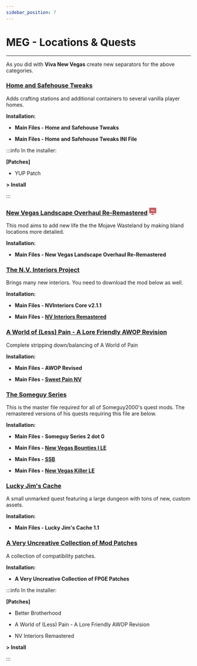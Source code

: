 ```yaml
---
sidebar_position: 7
---
```


# MEG - Locations & Quests

---

As you did with **Viva New Vegas** create new separators for the above categories.

### [Home and Safehouse Tweaks](https://www.nexusmods.com/newvegas/mods/74391)

Adds crafting stations and additional containers to several vanilla player homes. 

**Installation:**

- **Main Files - Home and Safehouse Tweaks**

- **Main Files - Home and Safehouse Tweaks INI File**

:::info In the installer:

**[Patches]**

- YUP Patch

**> Install**

:::


### [New Vegas Landscape Overhaul Re-Remastered](https://www.nexusmods.com/newvegas/mods/74218) ![](../static/img/Performance.png)

This mod aims to add new life the the Mojave Wasteland by making bland locations more detailed.

**Installation:**

- **Main Files - New Vegas Landscape Overhaul Re-Remastered**


### [The N.V. Interiors Project](https://www.nexusmods.com/newvegas/mods/43534)

Brings many new interiors. You need to download the mod below as well.

**Installation:**

- **Main Files - NVInteriors Core v2.1.1**

- **Main Files - [NV Interiors Remastered](https://www.nexusmods.com/newvegas/mods/71228?tab=files)**


### [A World of (Less) Pain - A Lore Friendly AWOP Revision](https://www.nexusmods.com/newvegas/mods/71139)

Complete stripping down/balancing of A World of Pain

**Installation:**

- **Main Files - AWOP Revised**

- **Main Files - [Sweet Pain NV](https://www.nexusmods.com/newvegas/mods/81523?tab=files)**


### [The Someguy Series](https://www.nexusmods.com/newvegas/mods/48925)

This is the master file required for all of Someguy2000's quest mods. The remastered versions of his quests requiring this file are below.

**Installation:**

- **Main Files - Someguy Series 2 dot 0**

- **Main Files - [New Vegas Bounties I LE](https://www.nexusmods.com/newvegas/mods/77108?tab=files)**

- **Main Files - [SSB](https://www.nexusmods.com/newvegas/mods/79556?tab=files)**

- **Main Files - [New Vegas Killer LE](https://www.nexusmods.com/newvegas/mods/78427?tab=files)**


### [Lucky Jim's Cache](https://www.nexusmods.com/newvegas/mods/81121)

A small unmarked quest featuring a large dungeon with tons of new, custom assets.

**Installation:**

- **Main Files - Lucky Jim's Cache 1.1**


### [A Very Uncreative Collection of Mod Patches](https://www.nexusmods.com/newvegas/mods/78465)

A collection of compatibility patches.

**Installation:**

- **A Very Uncreative Collection of FPGE Patches**

:::info In the installer:

**[Patches]**

- Better Brotherhood

- A World of (Less) Pain - A Lore Friendly AWOP Revision

- NV Interiors Remastered

**> Install**

:::